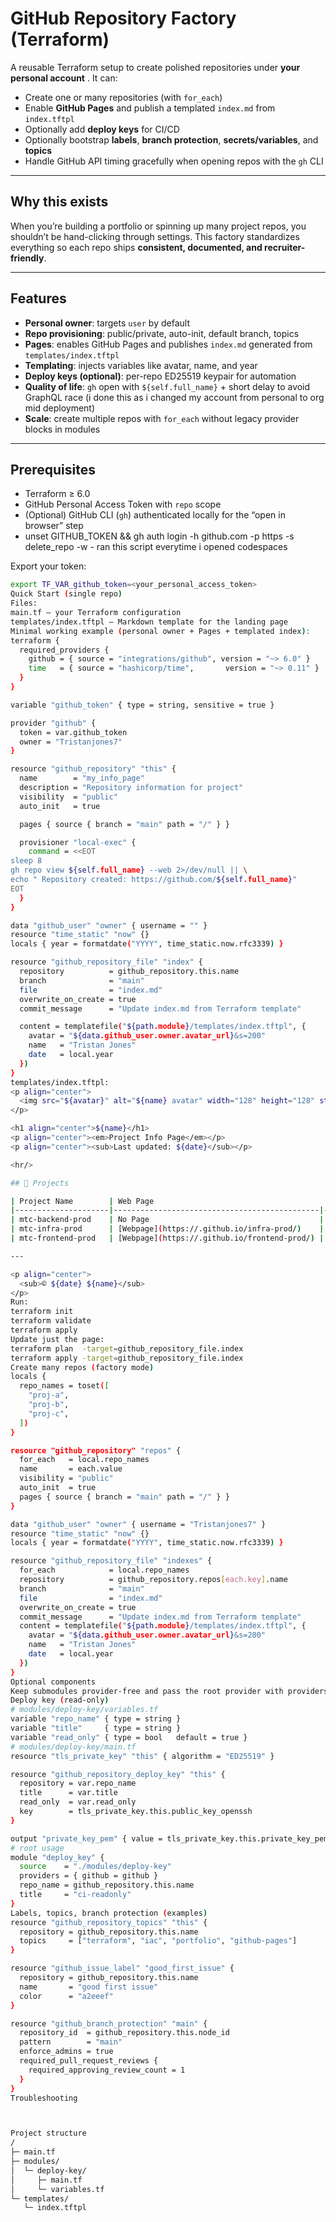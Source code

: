 # GitHub Repository Factory (Terraform) 

A reusable Terraform setup to create polished repositories under **your personal account** . It can:
- Create one or many repositories (with `for_each`)
- Enable **GitHub Pages** and publish a templated `index.md` from `index.tftpl`
- Optionally add **deploy keys** for CI/CD
- Optionally bootstrap **labels**, **branch protection**, **secrets/variables**, and **topics**
- Handle GitHub API timing gracefully when opening repos with the `gh` CLI

---

## Why this exists

When you’re building a portfolio or spinning up many project repos, you shouldn’t be hand-clicking through settings. This factory standardizes everything so each repo ships **consistent, documented, and recruiter-friendly**.

---

## Features

- **Personal owner**: targets `user` by default  
- **Repo provisioning**: public/private, auto-init, default branch, topics
- **Pages**: enables GitHub Pages and publishes `index.md` generated from `templates/index.tftpl`
- **Templating**: injects variables like avatar, name, and year
- **Deploy keys (optional)**: per-repo ED25519 keypair for automation
- **Quality of life**: `gh` open with `${self.full_name}` + short delay to avoid GraphQL race (i done this as i changed my account from personal to org mid deployment)
- **Scale**: create multiple repos with `for_each` without legacy provider blocks in modules

---

## Prerequisites

- Terraform ≥ 6.0  
- GitHub Personal Access Token with `repo` scope  
- (Optional) GitHub CLI (`gh`) authenticated locally for the “open in browser” step
- unset GITHUB_TOKEN && gh auth login -h github.com -p https -s delete_repo -w  - ran this script everytime i opened codespaces

Export your token:
```bash
export TF_VAR_github_token=<your_personal_access_token>
Quick Start (single repo)
Files:
main.tf – your Terraform configuration
templates/index.tftpl – Markdown template for the landing page
Minimal working example (personal owner + Pages + templated index):
terraform {
  required_providers {
    github = { source = "integrations/github", version = "~> 6.0" }
    time   = { source = "hashicorp/time",       version = "~> 0.11" }
  }
}

variable "github_token" { type = string, sensitive = true }

provider "github" {
  token = var.github_token
  owner = "Tristanjones7"
}

resource "github_repository" "this" {
  name        = "my_info_page"
  description = "Repository information for project"
  visibility  = "public"
  auto_init   = true

  pages { source { branch = "main" path = "/" } }

  provisioner "local-exec" {
    command = <<EOT
sleep 8
gh repo view ${self.full_name} --web 2>/dev/null || \
echo " Repository created: https://github.com/${self.full_name}"
EOT
  }
}

data "github_user" "owner" { username = "" }
resource "time_static" "now" {}
locals { year = formatdate("YYYY", time_static.now.rfc3339) }

resource "github_repository_file" "index" {
  repository          = github_repository.this.name
  branch              = "main"
  file                = "index.md"
  overwrite_on_create = true
  commit_message      = "Update index.md from Terraform template"

  content = templatefile("${path.module}/templates/index.tftpl", {
    avatar = "${data.github_user.owner.avatar_url}&s=200"
    name   = "Tristan Jones"
    date   = local.year
  })
}
templates/index.tftpl:
<p align="center">
  <img src="${avatar}" alt="${name} avatar" width="128" height="128" style="border-radius:50%;"/>
</p>

<h1 align="center">${name}</h1>
<p align="center"><em>Project Info Page</em></p>
<p align="center"><sub>Last updated: ${date}</sub></p>

<hr/>

## 🚀 Projects

| Project Name        | Web Page                                                          | Link                                                                 |
|---------------------|----------------------------------------------|----------------------------------------------------------------------|
| mtc-backend-prod    | No Page                                      | [GitHub](https://github.com//backend-prod)      |
| mtc-infra-prod      | [Webpage](https://.github.io/infra-prod/)    | [GitHub](https://github.com//infra-prod)        |
| mtc-frontend-prod   | [Webpage](https://.github.io/frontend-prod/) | [GitHub](https://github.com//frontend-prod)     |

---

<p align="center">
  <sub>© ${date} ${name}</sub>
</p>
Run:
terraform init
terraform validate
terraform apply
Update just the page:
terraform plan  -target=github_repository_file.index
terraform apply -target=github_repository_file.index
Create many repos (factory mode)
locals {
  repo_names = toset([
    "proj-a",
    "proj-b",
    "proj-c",
  ])
}

resource "github_repository" "repos" {
  for_each   = local.repo_names
  name       = each.value
  visibility = "public"
  auto_init  = true
  pages { source { branch = "main" path = "/" } }
}

data "github_user" "owner" { username = "Tristanjones7" }
resource "time_static" "now" {}
locals { year = formatdate("YYYY", time_static.now.rfc3339) }

resource "github_repository_file" "indexes" {
  for_each            = local.repo_names
  repository          = github_repository.repos[each.key].name
  branch              = "main"
  file                = "index.md"
  overwrite_on_create = true
  commit_message      = "Update index.md from Terraform template"
  content = templatefile("${path.module}/templates/index.tftpl", {
    avatar = "${data.github_user.owner.avatar_url}&s=200"
    name   = "Tristan Jones"
    date   = local.year
  })
}
Optional components
Keep submodules provider-free and pass the root provider with providers = { github = github }.
Deploy key (read-only)
# modules/deploy-key/variables.tf
variable "repo_name" { type = string }
variable "title"     { type = string }
variable "read_only" { type = bool   default = true }
# modules/deploy-key/main.tf
resource "tls_private_key" "this" { algorithm = "ED25519" }

resource "github_repository_deploy_key" "this" {
  repository = var.repo_name
  title      = var.title
  read_only  = var.read_only
  key        = tls_private_key.this.public_key_openssh
}

output "private_key_pem" { value = tls_private_key.this.private_key_pem, sensitive = true }
# root usage
module "deploy_key" {
  source    = "./modules/deploy-key"
  providers = { github = github }
  repo_name = github_repository.this.name
  title     = "ci-readonly"
}
Labels, topics, branch protection (examples)
resource "github_repository_topics" "this" {
  repository = github_repository.this.name
  topics     = ["terraform", "iac", "portfolio", "github-pages"]
}

resource "github_issue_label" "good_first_issue" {
  repository = github_repository.this.name
  name       = "good first issue"
  color      = "a2eeef"
}

resource "github_branch_protection" "main" {
  repository_id  = github_repository.this.node_id
  pattern        = "main"
  enforce_admins = true
  required_pull_request_reviews {
    required_approving_review_count = 1
  }
}
Troubleshooting



Project structure
/
├─ main.tf
├─ modules/
│  └─ deploy-key/
│     ├─ main.tf
│     └─ variables.tf
└─ templates/
   └─ index.tftpl
